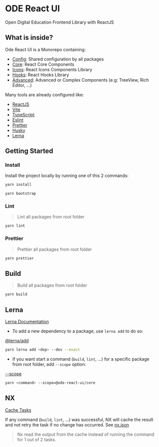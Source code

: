 # ODE React UI

Open Digital Education Frontend Library with ReactJS

## What is inside?

Ode React UI is a Monorepo containing:

- [Config](./config/README.md): Shared configuration by all packages
- [Core](./packages/core/README.md): React Core Components
- [Icons](./packages/icons/README.md): React Icons Components Library
- [Hooks](./packages/hooks/README.md): React Hooks Library
- [Advanced](./packages/advanced/README.md): Advanced or Complex Components (e.g: TreeView, Rich Editor, ...)

Many tools are already configured like:

- [ReactJS](https://reactjs.org)
- [Vite](https://vitejs.dev)
- [TypeScript](https://www.typescriptlang.org)
- [Eslint](https://eslint.org)
- [Prettier](https://prettier.io)
- [Husky](https://github.com/typicode/husky)
- [Lerna](https://lerna.js.org/docs/getting-started)

## Getting Started

### Install

Install the project locally by running one of this 2 commands:

```bash
yarn install
```

```bash
yarn bootstrap
```

### Lint

> Lint all packages from root folder

```bash
yarn lint
```

### Prettier

> Prettier all packages from root folder

```bash
yarn prettier
```

## Build

> Build all packages from root folder

```bash
yarn build
```

## Lerna

[Lerna Documentation](https://lerna.js.org/docs/features/run-tasks)

- To add a new dependency to a package, use `lerna add` to do so:

[@lerna/add](https://github.com/lerna/lerna/tree/main/commands/add#readme)

```bash
yarn lerna add <dep> --dev --exact
```

- If you want start a command (`build`, `lint`, ...) for a specific package from root folder, add `--scope` option:

[--scope](https://lerna.js.org/docs/features/run-tasks#run-a-single-task)

```bash
yarn <command> --scope=@ode-react-ui/core
```

## NX

[Cache Tasks](https://lerna.js.org/docs/features/cache-tasks)

If any command (`build`, `lint`, ...) was successful, NX will cache the result and not retry the task if no change has occurred. See [nx.json](./nx.json)

> Nx read the output from the cache instead of running the command for 1 out of 2 tasks.

